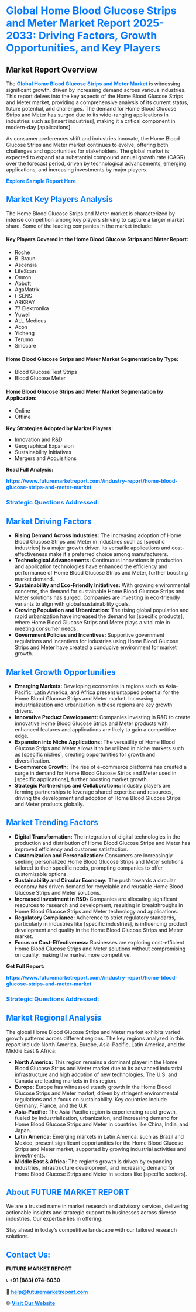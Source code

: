 <h1 style="color: #007BFF;">Global Home Blood Glucose Strips and Meter Market Report 2025-2033: Driving Factors, Growth Opportunities, and Key Players</h1>

<section id="overview">
<h2>Market Report Overview</h2>
<p>The <a href="https://www.futuremarketreport.com//industry-report/home-blood-glucose-strips-and-meter-market" style="color: #007BFF; text-decoration: none;"><strong>Global Home Blood Glucose Strips and Meter Market</strong></a> is witnessing significant growth, driven by increasing demand across various industries. This report delves into the key aspects of the Home Blood Glucose Strips and Meter market, providing a comprehensive analysis of its current status, future potential, and challenges. The demand for Home Blood Glucose Strips and Meter has surged due to its wide-ranging applications in industries such as [insert industries], making it a critical component in modern-day [applications].</p>
<p>As consumer preferences shift and industries innovate, the Home Blood Glucose Strips and Meter market continues to evolve, offering both challenges and opportunities for stakeholders. The global market is expected to expand at a substantial compound annual growth rate (CAGR) over the forecast period, driven by technological advancements, emerging applications, and increasing investments by major players.</p>
</section>

<section id="overview">
<p><a href="https://www.futuremarketreport.com//request-sample/reportId=79478" style="color: #007BFF; text-decoration: none;"><strong>Explore Sample Report Here</strong></a></p>
</section>

<section id="key-players">
<h2 style="color: #007BFF;">Market Key Players Analysis</h2>
<p>The Home Blood Glucose Strips and Meter market is characterized by intense competition among key players striving to capture a larger market share. Some of the leading companies in the market include:</p>
<h4>Key Players Covered in the Home Blood Glucose Strips and Meter Report:</h4>
<ul><li>Roche</li><li>B. Braun</li><li>Ascensia</li><li>LifeScan</li><li>Omron</li><li>Abbott</li><li>AgaMatrix</li><li>I-SENS</li><li>ARKRAY</li><li>77 Elektronika</li><li>Yuwell</li><li>ALL Medicus</li><li>Acon</li><li>Yicheng</li><li>Terumo</li><li>Sinocare</li></ul>
<h4>Home Blood Glucose Strips and Meter Market Segmentation by Type:</h4>
<ul><li>Blood Glucose Test Strips</li><li>Blood Glucose Meter</li></ul>

<h4>Home Blood Glucose Strips and Meter Market Segmentation by Application:</h4>
<ul><li>Online</li><li>Offline</li></ul>
<p><strong>Key Strategies Adopted by Market Players:</strong></p>
<ul>
<li>Innovation and R&D</li>
<li>Geographical Expansion</li>
<li>Sustainability Initiatives</li>
<li>Mergers and Acquisitions</li>
</ul>
</section>

<section>
<p><strong>Read Full Analysis: </strong></p><a href="https://www.futuremarketreport.com//industry-report/home-blood-glucose-strips-and-meter-market" style="color: #007BFF; text-decoration: none;"><strong>https://www.futuremarketreport.com//industry-report/home-blood-glucose-strips-and-meter-market</strong></a>
<h3 style="color: #007BFF;">Strategic Questions Addressed:</h3>
</section>

<section id="driving-factors">
<h2 style="color: #007BFF;">Market Driving Factors</h2>
<ul>
<li><strong>Rising Demand Across Industries:</strong> The increasing adoption of Home Blood Glucose Strips and Meter in industries such as [specific industries] is a major growth driver. Its versatile applications and cost-effectiveness make it a preferred choice among manufacturers.</li>
<li><strong>Technological Advancements:</strong> Continuous innovations in production and application technologies have enhanced the efficiency and performance of Home Blood Glucose Strips and Meter, further boosting market demand.</li>
<li><strong>Sustainability and Eco-Friendly Initiatives:</strong> With growing environmental concerns, the demand for sustainable Home Blood Glucose Strips and Meter solutions has surged. Companies are investing in eco-friendly variants to align with global sustainability goals.</li>
<li><strong>Growing Population and Urbanization:</strong> The rising global population and rapid urbanization have increased the demand for [specific products], where Home Blood Glucose Strips and Meter plays a vital role in meeting consumer needs.</li>
<li><strong>Government Policies and Incentives:</strong> Supportive government regulations and incentives for industries using Home Blood Glucose Strips and Meter have created a conducive environment for market growth.</li>
</ul>
</section>

<section id="growth-opportunities">
<h2 style="color: #007BFF;">Market Growth Opportunities</h2>
<ul>
<li><strong>Emerging Markets:</strong> Developing economies in regions such as Asia-Pacific, Latin America, and Africa present untapped potential for the Home Blood Glucose Strips and Meter market. Increasing industrialization and urbanization in these regions are key growth drivers.</li>
<li><strong>Innovative Product Development:</strong> Companies investing in R&D to create innovative Home Blood Glucose Strips and Meter products with enhanced features and applications are likely to gain a competitive edge.</li>
<li><strong>Expansion into Niche Applications:</strong> The versatility of Home Blood Glucose Strips and Meter allows it to be utilized in niche markets such as [specific niches], creating opportunities for growth and diversification.</li>
<li><strong>E-commerce Growth:</strong> The rise of e-commerce platforms has created a surge in demand for Home Blood Glucose Strips and Meter used in [specific applications], further boosting market growth.</li>
<li><strong>Strategic Partnerships and Collaborations:</strong> Industry players are forming partnerships to leverage shared expertise and resources, driving the development and adoption of Home Blood Glucose Strips and Meter products globally.</li>
</ul>
</section>

<section id="trending-factors">
<h2 style="color: #007BFF;">Market Trending Factors</h2>
<ul>
<li><strong>Digital Transformation:</strong> The integration of digital technologies in the production and distribution of Home Blood Glucose Strips and Meter has improved efficiency and customer satisfaction.</li>
<li><strong>Customization and Personalization:</strong> Consumers are increasingly seeking personalized Home Blood Glucose Strips and Meter solutions tailored to their specific needs, prompting companies to offer customizable options.</li>
<li><strong>Sustainability and Circular Economy:</strong> The push towards a circular economy has driven demand for recyclable and reusable Home Blood Glucose Strips and Meter solutions.</li>
<li><strong>Increased Investment in R&D:</strong> Companies are allocating significant resources to research and development, resulting in breakthroughs in Home Blood Glucose Strips and Meter technology and applications.</li>
<li><strong>Regulatory Compliance:</strong> Adherence to strict regulatory standards, particularly in industries like [specific industries], is influencing product development and quality in the Home Blood Glucose Strips and Meter market.</li>
<li><strong>Focus on Cost-Effectiveness:</strong> Businesses are exploring cost-efficient Home Blood Glucose Strips and Meter solutions without compromising on quality, making the market more competitive.</li>
</ul>
</section>

<section>
<p><strong>Get Full Report: </strong></p><a href="https://www.futuremarketreport.com//industry-report/home-blood-glucose-strips-and-meter-market" style="color: #007BFF; text-decoration: none;"><strong>https://www.futuremarketreport.com//industry-report/home-blood-glucose-strips-and-meter-market</strong></a>
<h3 style="color: #007BFF;">Strategic Questions Addressed:</h3>
</section>


<section id="regional-analysis">
<h2 style="color: #007BFF;">Market Regional Analysis</h2>
<p>The global Home Blood Glucose Strips and Meter market exhibits varied growth patterns across different regions. The key regions analyzed in this report include North America, Europe, Asia-Pacific, Latin America, and the Middle East & Africa:</p>
<ul>
<li><strong>North America:</strong> This region remains a dominant player in the Home Blood Glucose Strips and Meter market due to its advanced industrial infrastructure and high adoption of new technologies. The U.S. and Canada are leading markets in this region.</li>
<li><strong>Europe:</strong> Europe has witnessed steady growth in the Home Blood Glucose Strips and Meter market, driven by stringent environmental regulations and a focus on sustainability. Key countries include Germany, France, and the U.K.</li>
<li><strong>Asia-Pacific:</strong> The Asia-Pacific region is experiencing rapid growth, fueled by industrialization, urbanization, and increasing demand for Home Blood Glucose Strips and Meter in countries like China, India, and Japan.</li>
<li><strong>Latin America:</strong> Emerging markets in Latin America, such as Brazil and Mexico, present significant opportunities for the Home Blood Glucose Strips and Meter market, supported by growing industrial activities and investments.</li>
<li><strong>Middle East & Africa:</strong> The region’s growth is driven by expanding industries, infrastructure development, and increasing demand for Home Blood Glucose Strips and Meter in sectors like [specific sectors].</li>
</ul>
</section>

<footer>
<h2 style="color: #007BFF;">About FUTURE MARKET REPORT</h2>
<p>We are a trusted name in market research and advisory services, delivering actionable insights and strategic support to businesses across diverse industries. Our expertise lies in offering:</p>

<p>Stay ahead in today’s competitive landscape with our tailored research solutions.</p>

<h2 style="color: #007BFF;">Contact Us:</h2>
<p><strong>FUTURE MARKET REPORT</strong></p>
<p>📞 <strong>+91 (883) 074-8030</strong></p>
<p>📧 <strong><a href="mailto:help@futuremarketreport.com" style="color: #007BFF;">help@futuremarketreport.com</a></strong></p>
<p>🌐 <strong><a href="https://www.futuremarketreport.com/" style="color: #007BFF;">Visit Our Website</a></strong></p>
</footer>